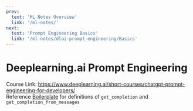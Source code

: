 ```yaml
---
prev:
  text: 'ML Notes Overview'
  link: '/ml-notes/'
next:
  text: 'Prompt Engineering Basics'
  link: '/ml-notes/dlai-prompt-engineering/Basics'
---
```

# Deeplearning.ai Prompt Engineering
Course Link: https://www.deeplearning.ai/short-courses/chatgpt-prompt-engineering-for-developers/  
Reference [Boilerplate](./Boilerplate.md) for definitions of `get_completion` and `get_completion_from_messages`